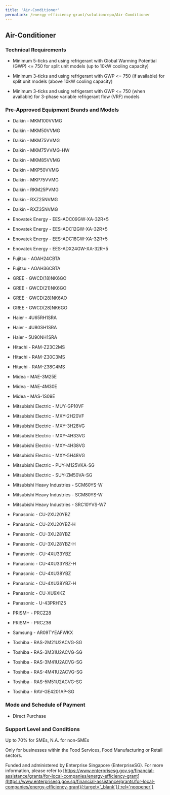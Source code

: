 ```yaml
---
title: 'Air-Conditioner'
permalink: /energy-efficiency-grant/solutionrepo/Air-Conditioner
---
```


## Air-Conditioner

### Technical Requirements

- Minimum 5-ticks and using refrigerant with Global Warming Potential (GWP) <= 750 for split unit models (up to 10kW cooling capacity)

- Minimum 3-ticks and using refrigerant with GWP <= 750 (if available) for split unit models (above 10kW cooling capacity)

- Minimum 3-ticks and using refrigerant with GWP <= 750 (when available) for 3-phase variable refrigerant flow (VRF) models


### Pre-Approved Equipment Brands and Models

- Daikin - MKM100VVMG

- Daikin - MKM50VVMG

- Daikin - MKM75VVMG

- Daikin - MKM75VVMG-HW

- Daikin - MKM85VVMG

- Daikin - MKP50VVMG

- Daikin - MKP75VVMG

- Daikin - RKM25PVMG

- Daikin - RXZ25NVMG

- Daikin - RXZ35NVMG

- Enovatek Energy - EES-ADC09GW-XA-32R+5

- Enovatek Energy - EES-ADC12GW-XA-32R+5

- Enovatek Energy - EES-ADC18GW-XA-32R+5

- Enovatek Energy - EES-ADX24GW-XA-32R+5

- Fujitsu - AOAH24CBTA

- Fujitsu - AOAH36CBTA

- GREE - GWCD(18)NK6GO

- GREE - GWCD(21)NK6GO

- GREE - GWCD(28)NK6AO

- GREE - GWCD(28)NK6GO

- Haier - 4U65RH1SRA

- Haier - 4U80SH1SRA

- Haier - 5U90NH1SRA

- Hitachi - RAM-Z23C2MS

- Hitachi - RAM-Z30C3MS

- Hitachi - RAM-Z38C4MS

- Midea - MAE-3M25E

- Midea - MAE-4M30E

- Midea - MAS-1S09E

- Mitsubishi Electric - MUY-GP10VF

- Mitsubishi Electric - MXY-2H20VF

- Mitsubishi Electric - MXY-3H28VG

- Mitsubishi Electric - MXY-4H33VG

- Mitsubishi Electric - MXY-4H38VG

- Mitsubishi Electric - MXY-5H48VG

- Mitsubishi Electric - PUY-M125VKA-SG

- Mitsubishi Electric - SUY-ZM50VA-SG

- Mitsubishi Heavy Industries - SCM60YS-W

- Mitsubishi Heavy Industries - SCM80YS-W

- Mitsubishi Heavy Industries - SRC10YVS-W7

- Panasonic - CU-2XU20YBZ

- Panasonic - CU-2XU20YBZ-H

- Panasonic - CU-3XU28YBZ

- Panasonic - CU-3XU28YBZ-H

- Panasonic - CU-4XU33YBZ

- Panasonic - CU-4XU33YBZ-H

- Panasonic - CU-4XU38YBZ

- Panasonic - CU-4XU38YBZ-H

- Panasonic - CU-XU9XKZ

- Panasonic - U-43PRH1Z5

- PRISM+ - PRCZ28

- PRISM+ - PRCZ36

- Samsung - AR09TYEAFWKX

- Toshiba - RAS-2M21U2ACVG-SG

- Toshiba - RAS-3M31U2ACVG-SG

- Toshiba - RAS-3M41U2ACVG-SG

- Toshiba - RAS-4M41U2ACVG-SG

- Toshiba - RAS-5M51U2ACVG-SG

- Toshiba - RAV-GE4201AP-SG

</table>

### Mode and Schedule of Payment 

- Direct Purchase

### Support Level and Conditions

Up to 70% for SMEs, N.A. for non-SMEs

Only for businesses within the Food Services, Food Manufacturing or Retail sectors.

Funded and administered by Enterprise Singapore (EnterpriseSG). For more information, please refer to [https://www.enterprisesg.gov.sg/financial-assistance/grants/for-local-companies/energy-efficiency-grant](https://www.enterprisesg.gov.sg/financial-assistance/grants/for-local-companies/energy-efficiency-grant){:target='_blank'}{:rel='noopener'}

<script src='/jquery/resize-tables.js'></script>
